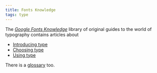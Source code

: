 ```yaml
---
title: Fonts Knowledge
tags: type
---
```

The [<cite>Google Fonts Knowledge</cite>](https://fonts.google.com/knowledge) library of original guides to the world of typography contains articles about

- [Introducing type](https://fonts.google.com/knowledge/introducing_type)
- [Choosing type](https://fonts.google.com/knowledge/choosing_type)
- [Using type](https://fonts.google.com/knowledge/using_type)

There is a [glossary](https://fonts.google.com/knowledge/glossary) too.

